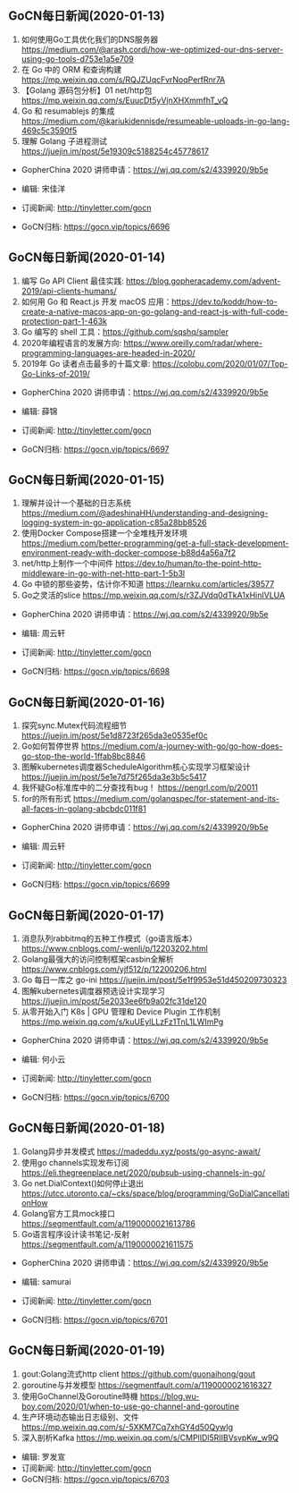 ## GoCN每日新闻(2020-01-13)

1. 如何使用Go工具优化我们的DNS服务器 https://medium.com/@arash.cordi/how-we-optimized-our-dns-server-using-go-tools-d753e1a5e709
2. 在 Go 中的 ORM 和查询构建 https://mp.weixin.qq.com/s/RQJZUqcFvrNoqPerfRnr7A
3. 【Golang 源码包分析】01 net/http包 https://mp.weixin.qq.com/s/EuucDt5yVjnXHXmmfhT_vQ
4. Go 和 resumablejs 的集成 https://medium.com/@kariukidennisde/resumeable-uploads-in-go-lang-469c5c3590f5
5. 理解 Golang 子进程测试 https://juejin.im/post/5e19309c5188254c45778617

* GopherChina 2020 讲师申请：https://wj.qq.com/s2/4339920/9b5e

* 编辑: 宋佳洋
* 订阅新闻: http://tinyletter.com/gocn
* GoCN归档: https://gocn.vip/topics/6696

## GoCN每日新闻(2020-01-14)

1. 编写 Go API Client 最佳实践: https://blog.gopheracademy.com/advent-2019/api-clients-humans/
2. 如何用 Go 和 React.js 开发 macOS 应用：https://dev.to/koddr/how-to-create-a-native-macos-app-on-go-golang-and-react-js-with-full-code-protection-part-1-463k
3. Go 编写的 shell 工具：https://github.com/sqshq/sampler
4. 2020年编程语言的发展方向: https://www.oreilly.com/radar/where-programming-languages-are-headed-in-2020/ 
5. 2019年 Go 读者点击最多的十篇文章: https://colobu.com/2020/01/07/Top-Go-Links-of-2019/

* GopherChina 2020 讲师申请：https://wj.qq.com/s2/4339920/9b5e

* 编辑: 薛锦 
* 订阅新闻: http://tinyletter.com/gocn
* GoCN归档: https://gocn.vip/topics/6697

## GoCN每日新闻(2020-01-15)

1. 理解并设计一个基础的日志系统 https://medium.com/@adeshinaHH/understanding-and-designing-logging-system-in-go-application-c85a28bb8526
2. 使用Docker Compose搭建一个全堆栈开发环境 https://medium.com/better-programming/get-a-full-stack-development-environment-ready-with-docker-compose-b88d4a56a7f2
3. net/http上制作一个中间件 https://dev.to/human/to-the-point-http-middleware-in-go-with-net-http-part-1-5b3l
4. Go 中锁的那些姿势，估计你不知道 https://learnku.com/articles/39577
5. Go之灵活的slice https://mp.weixin.qq.com/s/r3ZJVdq0dTkA1xHinIVLUA

* GopherChina 2020 讲师申请：https://wj.qq.com/s2/4339920/9b5e

* 编辑: 周云轩 
* 订阅新闻: http://tinyletter.com/gocn
* GoCN归档: https://gocn.vip/topics/6698

## GoCN每日新闻(2020-01-16)

1. 探究sync.Mutex代码流程细节 https://juejin.im/post/5e1d8723f265da3e0535ef0c
2. Go如何暂停世界 https://medium.com/a-journey-with-go/go-how-does-go-stop-the-world-1ffab8bc8846
3. 图解kubernetes调度器ScheduleAlgorithm核心实现学习框架设计 https://juejin.im/post/5e1e7d75f265da3e3b5c5417
4. 我怀疑Go标准库中的二分查找有bug！ https://pengrl.com/p/20011
5. for的所有形式 https://medium.com/golangspec/for-statement-and-its-all-faces-in-golang-abcbdc011f81

* GopherChina 2020 讲师申请：https://wj.qq.com/s2/4339920/9b5e

* 编辑: 周云轩 
* 订阅新闻: http://tinyletter.com/gocn
* GoCN归档: https://gocn.vip/topics/6699

## GoCN每日新闻(2020-01-17)

1.  消息队列rabbitmq的五种工作模式（go语言版本）https://www.cnblogs.com/-wenli/p/12203202.html
2.  Golang最强大的访问控制框架casbin全解析 https://www.cnblogs.com/yjf512/p/12200206.html
3.  Go 每日一库之 go-ini https://juejin.im/post/5e1f9953e51d450209730323
4.  图解kubernetes调度器预选设计实现学习 https://juejin.im/post/5e2033ee6fb9a02fc31de120
5.  从零开始入门 K8s | GPU 管理和 Device Plugin 工作机制 https://mp.weixin.qq.com/s/kuUEylLLzFz1TnL1LWImPg

* GopherChina 2020 讲师申请：https://wj.qq.com/s2/4339920/9b5e

* 编辑: 何小云 
* 订阅新闻: http://tinyletter.com/gocn
* GoCN归档: https://gocn.vip/topics/6700


## GoCN每日新闻(2020-01-18)

1. Golang异步并发模式 https://madeddu.xyz/posts/go-async-await/
2. 使用go channels实现发布订阅 https://eli.thegreenplace.net/2020/pubsub-using-channels-in-go/
3. Go net.DialContext()如何停止退出 https://utcc.utoronto.ca/~cks/space/blog/programming/GoDialCancellationHow
4. Golang官方工具mock接口 https://segmentfault.com/a/1190000021613786
5. Go语言程序设计读书笔记-反射 https://segmentfault.com/a/1190000021611575

* GopherChina 2020 讲师申请：https://wj.qq.com/s2/4339920/9b5e

* 编辑: samurai
* 订阅新闻: http://tinyletter.com/gocn
* GoCN归档: https://gocn.vip/topics/6701

## GoCN每日新闻(2020-01-19)
1. gout:Golang流式http client https://github.com/guonaihong/gout
2. goroutine与并发模型 https://segmentfault.com/a/1190000021616327
3. 使用GoChannel及Goroutine時機 https://blog.wu-boy.com/2020/01/when-to-use-go-channel-and-goroutine
4. 生产环境动态输出日志级别、文件 https://mp.weixin.qq.com/s/-5XKM7Cq7xhGY4d50QywIg
5. 深入剖析Kafka https://mp.weixin.qq.com/s/CMPlIDl5RIIBVsvpKw_w9Q

* 编辑: 罗发宣
* 订阅新闻: http://tinyletter.com/gocn
* GoCN归档: https://gocn.vip/topics/6703
